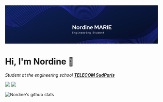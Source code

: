 ![Banner Image](https://github.com/nordine-marie/nordine-marie/blob/main/images/banner.jpeg)

# Hi, I'm Nordine 👋

*Student at the engineering school [**TELECOM SudParis**](https://www.telecom-sudparis.eu/)*

[![](https://img.shields.io/badge/LinkedIn-0077B5?style=for-the-badge&logo=linkedin&logoColor=white)](https://www.linkedin.com/in/nordine-marie-engineer/) [![](https://img.shields.io/badge/website-000000?style=for-the-badge&logo=About.me&logoColor=white)](https://www.nordinemarie.me/)


![Nordine's github stats](https://github-readme-stats.vercel.app/api?username=nordine-marie&show_icons=true&hide_border=true&theme=dark)


